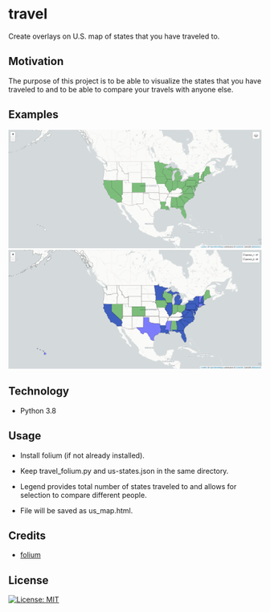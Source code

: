 # travel
Create overlays on U.S. map of states that you have traveled to.

## Motivation
The purpose of this project is to be able to visualize the states that you have traveled to and to be able to compare your travels with anyone else. 

## Examples
![text](https://github.com/dcribb19/travel/blob/master/examples/travel_1.png '1 Person')
![text](https://github.com/dcribb19/travel/blob/master/examples/travel_2.png 'Comparing 2 People')

## Technology
- Python 3.8

## Usage
- Install folium (if not already installed).
- Keep travel_folium.py and us-states.json in the same directory.
- Legend provides total number of states traveled to and allows for selection to compare different people.

- File will be saved as us_map.html.

## Credits
- [folium](https://python-visualization.github.io/folium/)

## License
[![License: MIT](https://img.shields.io/badge/License-MIT-yellow.svg)](https://opensource.org/licenses/MIT)
